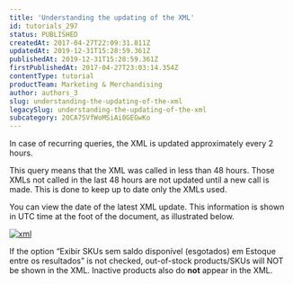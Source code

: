 ```yaml
---
title: 'Understanding the updating of the XML'
id: tutorials_297
status: PUBLISHED
createdAt: 2017-04-27T22:09:31.811Z
updatedAt: 2019-12-31T15:28:59.361Z
publishedAt: 2019-12-31T15:28:59.361Z
firstPublishedAt: 2017-04-27T23:03:14.354Z
contentType: tutorial
productTeam: Marketing & Merchandising
author: authors_3
slug: understanding-the-updating-of-the-xml
legacySlug: understanding-the-updating-of-the-xml
subcategory: 2OCA7SVfWoMSiAi0GEGwKo
---
```


In case of recurring queries, the XML is updated approximately every 2 hours.

This query means that the XML was called in less than 48 hours. Those XMLs not called in the last 48 hours are not updated until a new call is made. This is done to keep up to date only the XMLs used.

You can view the date of the latest XML update. This information is shown in UTC time at the foot of the document, as illustrated below.

[![xml](//images.contentful.com/alneenqid6w5/4f0ryUsnO8UQM8micg88EQ/8127b7bad05fd3b27fcc84f0754e7ea0/xml.png)](//images.contentful.com/alneenqid6w5/4f0ryUsnO8UQM8micg88EQ/8127b7bad05fd3b27fcc84f0754e7ea0/xml.png "![xml](//images.contentful.com/alneenqid6w5/4f0ryUsnO8UQM8micg88EQ/8127b7bad05fd3b27fcc84f0754e7ea0/xml.png)")

<div class="alert alert-info">If the option “Exibir SKUs sem saldo disponível (esgotados) em Estoque entre os resultados” is not checked, out-of-stock products/SKUs will NOT be shown in the XML. Inactive products also do <strong>not</strong> appear in the XML.</div>
